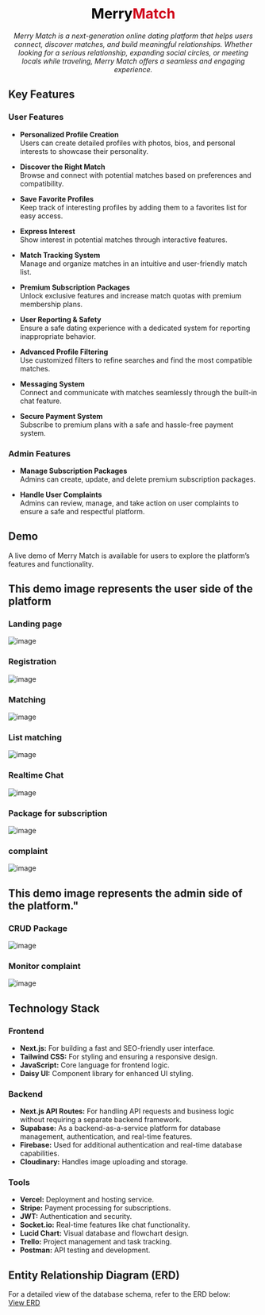 <h1 align="center">
  <span style="color: black;">Merry</span><span style="color: #D0021B;">Match</span>
</h1>


<p align="center">
  <i>Merry Match is a next-generation online dating platform that helps users connect, discover matches, and build meaningful relationships. Whether looking for a serious relationship, expanding social circles, or meeting locals while traveling, Merry Match offers a seamless and engaging experience.</i>
</p>


## Key Features

### User Features

- **Personalized Profile Creation**  
  Users can create detailed profiles with photos, bios, and personal interests to showcase their personality.

- **Discover the Right Match**  
  Browse and connect with potential matches based on preferences and compatibility.

- **Save Favorite Profiles**  
  Keep track of interesting profiles by adding them to a favorites list for easy access.

- **Express Interest**  
  Show interest in potential matches through interactive features.

- **Match Tracking System**  
  Manage and organize matches in an intuitive and user-friendly match list.

- **Premium Subscription Packages**  
  Unlock exclusive features and increase match quotas with premium membership plans.

- **User Reporting & Safety**  
  Ensure a safe dating experience with a dedicated system for reporting inappropriate behavior.

- **Advanced Profile Filtering**  
  Use customized filters to refine searches and find the most compatible matches.

- **Messaging System**  
  Connect and communicate with matches seamlessly through the built-in chat feature.

- **Secure Payment System**  
  Subscribe to premium plans with a safe and hassle-free payment system.

### Admin Features

- **Manage Subscription Packages**  
  Admins can create, update, and delete premium subscription packages.

- **Handle User Complaints**  
  Admins can review, manage, and take action on user complaints to ensure a safe and respectful platform.

## Demo

A live demo of Merry Match is available for users to explore the platform’s features and functionality.

## This demo image represents the user side of the platform

###  Landing page ### 

![image](https://github.com/user-attachments/assets/3e1b58b9-1aa4-4116-9a61-8b83da508fbe)

###  Registration ### 

![image](https://github.com/user-attachments/assets/73a03de7-df1a-4db2-99c5-3c0ac42cdfe2)


###  Matching ### 

![image](https://github.com/user-attachments/assets/28b92cc1-f10d-45b5-86ed-8893c4643646)


###  List matching ### 

![image](https://github.com/user-attachments/assets/62aa1c5f-2188-47bd-8209-bce01ed88299)


###  Realtime Chat ### 
![image](https://github.com/user-attachments/assets/95c6a450-bc16-43f0-8ee4-2d35c15639e8)


###  Package for subscription ### 
![image](https://github.com/user-attachments/assets/ab8ed071-9135-4786-b9cd-579ddf72866d)

###  complaint  ### 

![image](https://github.com/user-attachments/assets/9e968660-5816-4948-a7fb-d62d584a895e)

## This demo image represents the admin side of the platform."

###  CRUD Package  ### 

![image](https://github.com/user-attachments/assets/294e6e59-5922-4fd9-8507-5fcd2d6417f0)

###  Monitor complaint  ### 

![image](https://github.com/user-attachments/assets/9efa82ef-82be-415a-adf5-96a2c79a3e98)


## Technology Stack

### Frontend

- **Next.js:** For building a fast and SEO-friendly user interface.
- **Tailwind CSS:** For styling and ensuring a responsive design.
- **JavaScript:** Core language for frontend logic.
- **Daisy UI:** Component library for enhanced UI styling.

### Backend

- **Next.js API Routes:** For handling API requests and business logic without requiring a separate backend framework.
- **Supabase:** As a backend-as-a-service platform for database management, authentication, and real-time features.
- **Firebase:** Used for additional authentication and real-time database capabilities.
- **Cloudinary:** Handles image uploading and storage.

### Tools

- **Vercel:** Deployment and hosting service.
- **Stripe:** Payment processing for subscriptions.
- **JWT:** Authentication and security.
- **Socket.io:** Real-time features like chat functionality.
- **Lucid Chart:** Visual database and flowchart design.
- **Trello:** Project management and task tracking.
- **Postman:** API testing and development.

## Entity Relationship Diagram (ERD)

For a detailed view of the database schema, refer to the ERD below:  
[View ERD](https://lucid.app/lucidchart/73f87045-46c6-43c1-beb6-9a504c9003fc/edit?viewport_loc=-1827%2C1069%2C2994%2C1391%2C0_0&invitationId=inv_f147fc9b-0481-429e-a62a-5fbf7faa4b57)

